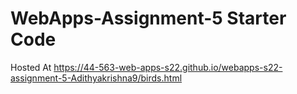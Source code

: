 # WebApps-Assignment-5 Starter Code
Hosted At  https://44-563-web-apps-s22.github.io/webapps-s22-assignment-5-Adithyakrishna9/birds.html